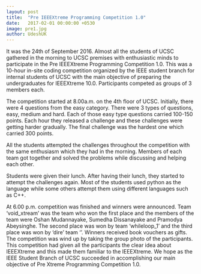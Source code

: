 ```yaml
---
layout: post
title:  "Pre IEEEXtreme Programming Competition 1.0"
date:   2017-02-01 00:00:00 +0530
image: pre1.jpg
author: UdeshUK
---
```


It was the 24th of September 2016. Almost all the students of UCSC gathered in the morning to UCSC premises with enthusiastic minds to participate in the Pre IEEEXtreme Programming Competition 1.0. This was a 10-hour in-site coding competition organized by the IEEE student branch for internal students of UCSC with the main objective of preparing the undergraduates for IEEEXtreme 10.0. Participants competed as groups of 3 members each.

The competition started at 8.00a.m. on the 4th floor of UCSC. Initially,  there were 4 questions from the easy category. There were 3 types of questions, easy, medium and hard. Each of those easy type questions carried 100-150 points. Each hour they released a challenge and these challenges were getting harder gradually. The final challenge was the hardest one which carried 300 points.

All the students attempted the challenges throughout the competition with the same enthusiasm which they had in the morning. Members of each team got together and solved the problems while discussing and helping each other.

Students were given their lunch. After having their lunch,  they started to attempt the challenges again. Most of the students used python as the language while some others attempt them using different languages such as C++.

At 6.00 p.m. competition was finished and winners were announced. Team ‘void_xtream’ was the team who won the first place and the members of the team were Oshan Mudannayake, Sumedha Dissanayake and Pramodya Abeysinghe. The second place was won by team ‘whileloop_1’ and the third place was won by ‘dire’ team ‘’. Winners received book vouchers as gifts. The competition was wind up by taking the group photo of the participants. This competition had given all the participants the clear idea about IEEEXtreme and this made them familiar to the IEEEXtreme. We hope as the IEEE Student Branch of UCSC succeeded in accomplishing our main objective of Pre Xtreme Programming Competition 1.0.